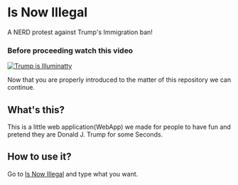 # Is Now Illegal

A NERD protest against Trump's Immigration ban!

### Before proceeding watch this video
[![Trump is Illuminatty](https://img.youtube.com/vi/TyH0DyWdGbg/0.jpg)](https://www.youtube.com/watch?v=TyH0DyWdGbg)

Now that you are properly introduced to the matter of this repository we can continue.

## What's this?

This is a little web application(WebApp) we made for people to have fun and pretend they are Donald J. Trump for some Seconds.

## How to use it?

Go to [Is Now Illegal](http://isnowillegal.com) and type what you want.
